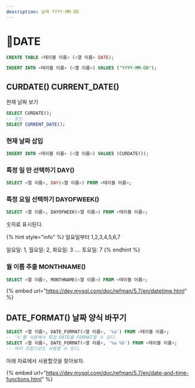```yaml
---
description: 날짜 YYYY-MM-DD
---
```


# DATE

```sql
CREATE TABLE <테이블 이름> (<열 이름> DATE);
```

```sql
INSERT INTO <테이블 이름> (<열 이름>) VALUES ("YYYY-MM-DD");
```



## CURDATE() CURRENT\_DATE()

현재 날짜 보기

```sql
SELECT CURDATE();
-- 또는
SELECT CURRENT_DATE();
```



### 현재 날짜 삽입

```sql
INSERT INTO <테이블 이름> (<열 이름>) VALUES (CURDATE());
```



### 특정 일 만 선택하기 DAY()

```sql
SELECT <열 이름>, DAY(<열 이름>) FROM <테이블 이름>;
```



### 특정 요일 선택하기 DAYOFWEEK()

```sql
SELECT <열 이름>, DAYOFWEEK(<열 이름>) FROM <테이블 이름>;
```

숫자료 표시된다.

{% hint style="info" %}
일요일부터 1,2,3,4,5,6,7

일요일: 1, 월요일: 2, 화요일: 3 .... 토요일: 7
{% endhint %}



### 월 이름 추출 MONTHNAME()

```sql
SELECT <열 이름>, MONTHNAME(<열 이름>) FROM <테이블 이름>;
```



{% embed url="https://dev.mysql.com/doc/refman/5.7/en/datetime.html" %}

## DATE\_FORMAT() 날짜 양식 바꾸기

```sql
SELECT <열 이름>, DATE_FORMAT(<열 이름>, '%a') FROM <테이블 이름>;
-- '%'를 사용해서 특정 DATE를 FORMAT할 수 있다.
SELECT <열 이름>, DATE_FORMAT(<열 이름>, '%a %b') FROM <테이블 이름>;
-- 여러 조합으로도 사용할 수 있다.
```

아래 자료에서 사용할것을 찾아보자.

{% embed url="https://dev.mysql.com/doc/refman/5.7/en/date-and-time-functions.html" %}
